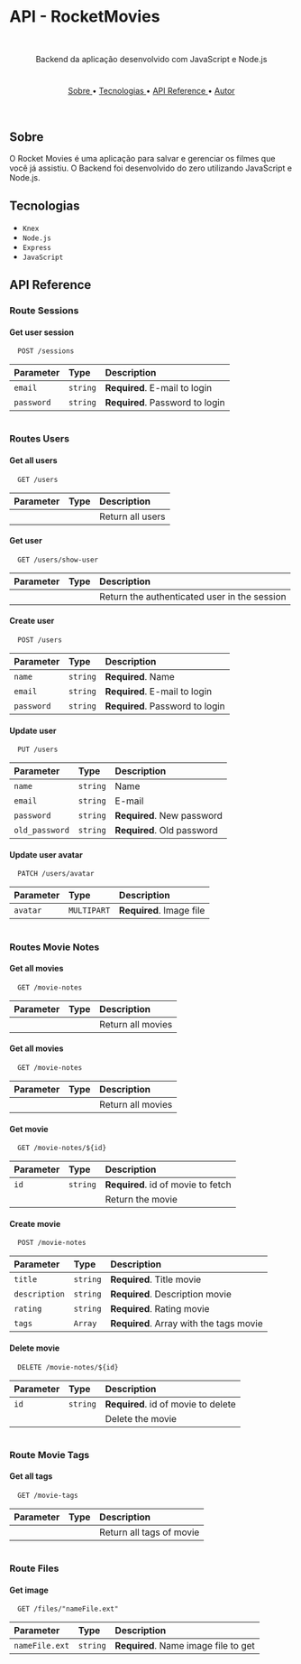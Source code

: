 # API - RocketMovies

<br/>

<p align="center"> Backend da aplicação desenvolvido com JavaScript e Node.js </p>

#

<p align="center">
   <a href="#sobre">Sobre </a> •
   <a href="#tecnologias"> Tecnologias </a> •
   <a href="#apireference"> API Reference </a> •
   <a href="#autor"> Autor </a>
</p>

<br/>

## Sobre

O Rocket Movies é uma aplicação para salvar e gerenciar os filmes que você já assistiu. O Backend foi desenvolvido do zero utilizando JavaScript e Node.js.

## Tecnologias
- ``Knex``
- ``Node.js``
- ``Express``
- ``JavaScript``

## API Reference
<!-- --------------------------------------------------------------------- -->
### Route Sessions

#### Get user session

```http
  POST /sessions
```

| Parameter | Type     | Description                |
| :-------- | :------- | :------------------------- |
| `email`      | `string` | **Required**. E-mail to login |
| `password`      | `string` | **Required**. Password to login  |

#
<!-- --------------------------------------------------------------------- -->
### Routes Users

#### Get all users

```http
  GET /users
```

| Parameter | Type     | Description                |
| :-------- | :------- | :------------------------- |
|  |  | Return all users |

#### Get user

```http
  GET /users/show-user
```

| Parameter | Type     | Description                       |
| :-------- | :------- | :-------------------------------- |
| | | Return the authenticated user in the session |


#### Create user

```http
  POST /users
```

| Parameter | Type     | Description                       |
| :-------- | :------- | :-------------------------------- |
| `name`      | `string` | **Required**. Name  |
| `email`      | `string` | **Required**. E-mail to login |
| `password`      | `string` | **Required**. Password to login  |

#### Update user

```http
  PUT /users
```

| Parameter | Type     | Description                       |
| :-------- | :------- | :-------------------------------- |
| `name`      | `string` | Name  |
| `email`      | `string` | E-mail |
| `password`      | `string` | **Required**. New password  |
| `old_password`      | `string` | **Required**. Old password  |

#### Update user avatar

```http
  PATCH /users/avatar
```

| Parameter | Type     | Description                       |
| :-------- | :------- | :-------------------------------- |
| `avatar`      | `MULTIPART` | **Required**. Image file  |

#
<!-- --------------------------------------------------------------------- -->
### Routes Movie Notes

#### Get all movies

```http
  GET /movie-notes
```

| Parameter | Type     | Description                |
| :-------- | :------- | :------------------------- |
|  |  | Return all movies |

#### Get all movies

```http
  GET /movie-notes
```

| Parameter | Type     | Description                |
| :-------- | :------- | :------------------------- |
|  |  | Return all movies |

#### Get movie

```http
  GET /movie-notes/${id}
```

| Parameter | Type     | Description                       |
| :-------- | :------- | :-------------------------------- |
| `id`      | `string` | **Required**. id of movie to fetch |
|  |  | Return the movie |

#### Create movie

```http
  POST /movie-notes
```

| Parameter | Type     | Description                       |
| :-------- | :------- | :-------------------------------- |
| `title`      | `string` | **Required**. Title movie  |
| `description`      | `string` | **Required**. Description movie |
| `rating`      | `string` | **Required**. Rating movie  |
| `tags`      | `Array` | **Required**. Array with the tags movie  |

#### Delete movie

```http
  DELETE /movie-notes/${id}
```

| Parameter | Type     | Description                       |
| :-------- | :------- | :-------------------------------- |
| `id`      | `string` | **Required**. id of movie to delete |
|  |  | Delete the movie |

#
<!-- --------------------------------------------------------------------- -->
### Route Movie Tags

#### Get all tags

```http
  GET /movie-tags
```

| Parameter | Type     | Description                |
| :-------- | :------- | :------------------------- |
|  |  | Return all tags of movie |
#
<!-- --------------------------------------------------------------------- -->
### Route Files

#### Get image

```http
  GET /files/"nameFile.ext"
```

| Parameter | Type     | Description                |
| :-------- | :------- | :------------------------- |
| `nameFile.ext`      | `string` | **Required**. Name image file to get  |
